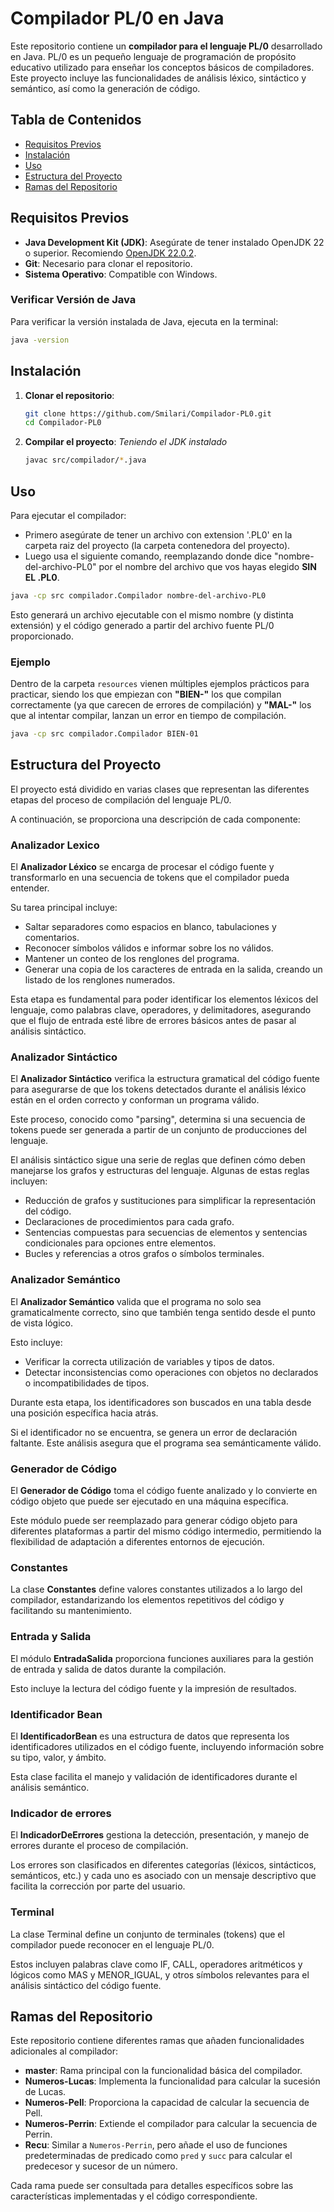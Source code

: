 # Compilador PL/0 en Java

Este repositorio contiene un **compilador para el lenguaje PL/0** desarrollado en Java. PL/0 es un pequeño lenguaje de programación de propósito educativo utilizado para enseñar los conceptos básicos de compiladores. Este proyecto incluye las funcionalidades de análisis léxico, sintáctico y semántico, así como la generación de código.

## Tabla de Contenidos

- [Requisitos Previos](#requisitos-previos)
- [Instalación](#instalación)
- [Uso](#uso)
- [Estructura del Proyecto](#estructura-del-proyecto)
- [Ramas del Repositorio](#ramas-del-repositorio)

## Requisitos Previos

- **Java Development Kit (JDK)**: Asegúrate de tener instalado OpenJDK 22 o superior. Recomiendo [OpenJDK 22.0.2](https://www.oracle.com/java/technologies/downloads/#java22).
- **Git**: Necesario para clonar el repositorio.
- **Sistema Operativo**: Compatible con Windows.

### Verificar Versión de Java

Para verificar la versión instalada de Java, ejecuta en la terminal:

```bash
java -version
```

## Instalación

1. **Clonar el repositorio**:

    ```bash
    git clone https://github.com/Smilari/Compilador-PL0.git
    cd Compilador-PL0
    ```

2. **Compilar el proyecto**: *Teniendo el JDK instalado*

    ```bash
    javac src/compilador/*.java
    ```

## Uso
Para ejecutar el compilador:
- Primero asegúrate de tener un archivo con extension '.PL0' en la carpeta raiz del proyecto (la carpeta contenedora del proyecto).
- Luego usa el siguiente comando, reemplazando donde dice "nombre-del-archivo-PL0" por el nombre del archivo que vos hayas elegido **SIN EL .PL0**.

```bash
java -cp src compilador.Compilador nombre-del-archivo-PL0
```
Esto generará un archivo ejecutable con el mismo nombre (y distinta extensión) y el código generado a partir del archivo fuente PL/0 proporcionado.

### Ejemplo
Dentro de la carpeta `resources` vienen múltiples ejemplos prácticos para practicar, siendo los que empiezan con **"BIEN-"** los que compilan correctamente (ya que carecen de errores de compilación) y
**"MAL-"** los que al intentar compilar, lanzan un error en tiempo de compilación.

```bash
java -cp src compilador.Compilador BIEN-01
```

## Estructura del Proyecto

El proyecto está dividido en varias clases que representan las diferentes etapas del proceso de compilación del lenguaje PL/0. 

A continuación, se proporciona una descripción de cada componente:

### Analizador Lexico
El **Analizador Léxico** se encarga de procesar el código fuente y transformarlo en una secuencia de tokens que el compilador pueda entender. 

Su tarea principal incluye:

- Saltar separadores como espacios en blanco, tabulaciones y comentarios.
- Reconocer símbolos válidos e informar sobre los no válidos.
- Mantener un conteo de los renglones del programa. 
- Generar una copia de los caracteres de entrada en la salida, creando un listado de los renglones numerados.

Esta etapa es fundamental para poder identificar los elementos léxicos del lenguaje, como palabras clave, operadores, y delimitadores,
asegurando que el flujo de entrada esté libre de errores básicos antes de pasar al análisis sintáctico.

### Analizador Sintáctico
El **Analizador Sintáctico** verifica la estructura gramatical del código fuente para asegurarse de que los tokens detectados durante el análisis léxico están en el orden correcto y conforman un programa válido.

Este proceso, conocido como "parsing", determina si una secuencia de tokens puede ser generada a partir de un conjunto de producciones del lenguaje.

El análisis sintáctico sigue una serie de reglas que definen cómo deben manejarse los grafos y estructuras del lenguaje. Algunas de estas reglas incluyen:

- Reducción de grafos y sustituciones para simplificar la representación del código. 
- Declaraciones de procedimientos para cada grafo. 
- Sentencias compuestas para secuencias de elementos y sentencias condicionales para opciones entre elementos. 
- Bucles y referencias a otros grafos o símbolos terminales.

### Analizador Semántico 
El **Analizador Semántico** valida que el programa no solo sea gramaticalmente correcto, sino que también tenga sentido desde el punto de vista lógico. 

Esto incluye:

- Verificar la correcta utilización de variables y tipos de datos.
- Detectar inconsistencias como operaciones con objetos no declarados o incompatibilidades de tipos.

Durante esta etapa, los identificadores son buscados en una tabla desde una posición específica hacia atrás. 

Si el identificador no se encuentra, se genera un error de declaración faltante. Este análisis asegura que el programa sea semánticamente válido.

### Generador de Código
El **Generador de Código** toma el código fuente analizado y lo convierte en código objeto que puede ser ejecutado en una máquina específica. 

Este módulo puede ser reemplazado para generar código objeto para diferentes plataformas a partir del mismo código intermedio, permitiendo la flexibilidad de adaptación a diferentes entornos de ejecución.

### Constantes
La clase **Constantes** define valores constantes utilizados a lo largo del compilador, estandarizando los elementos repetitivos del código y facilitando su mantenimiento.

### Entrada y Salida
El módulo **EntradaSalida** proporciona funciones auxiliares para la gestión de entrada y salida de datos durante la compilación. 

Esto incluye la lectura del código fuente y la impresión de resultados.

### Identificador Bean
El **IdentificadorBean** es una estructura de datos que representa los identificadores utilizados en el código fuente, incluyendo información sobre su tipo, valor, y ámbito. 

Esta clase facilita el manejo y validación de identificadores durante el análisis semántico.

### Indicador de errores
El **IndicadorDeErrores** gestiona la detección, presentación, y manejo de errores durante el proceso de compilación. 

Los errores son clasificados en diferentes categorías (léxicos, sintácticos, semánticos, etc.) y cada uno es asociado con un mensaje descriptivo que facilita la corrección por parte del usuario.

### Terminal
La clase Terminal define un conjunto de terminales (tokens) que el compilador puede reconocer en el lenguaje PL/0. 

Estos incluyen palabras clave como IF, CALL, operadores aritméticos y lógicos como MAS y MENOR_IGUAL, y otros símbolos relevantes para el análisis sintáctico del código fuente.

## Ramas del Repositorio

Este repositorio contiene diferentes ramas que añaden funcionalidades adicionales al compilador:

- **master**: Rama principal con la funcionalidad básica del compilador.
- **Numeros-Lucas**: Implementa la funcionalidad para calcular la sucesión de Lucas.
- **Numeros-Pell**: Proporciona la capacidad de calcular la secuencia de Pell.
- **Numeros-Perrin**: Extiende el compilador para calcular la secuencia de Perrin.
- **Recu**: Similar a `Numeros-Perrin`, pero añade el uso de funciones predeterminadas de predicado como `pred` y `succ` para calcular el predecesor y sucesor de un número.

Cada rama puede ser consultada para detalles específicos sobre las características implementadas y el código correspondiente.
